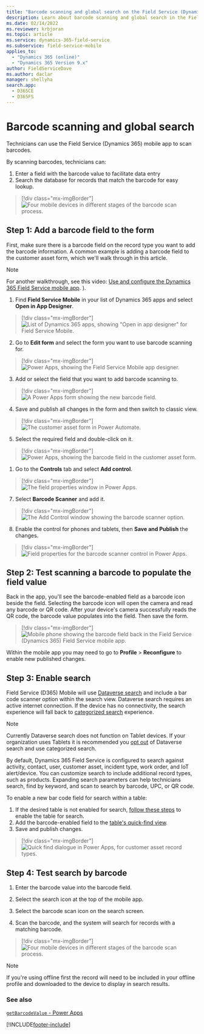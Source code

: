 ```yaml
---
title: "Barcode scanning and global search on the Field Service (Dynamics 365) mobile app | MicrosoftDocs"
description: Learn about barcode scanning and global search in the Field Service (Dynamics 365) mobile app.
ms.date: 02/14/2022
ms.reviewer: krbjoran
ms.topic: article
ms.service: dynamics-365-field-service
ms.subservice: field-service-mobile
applies_to: 
  - "Dynamics 365 (online)"
  - "Dynamics 365 Version 9.x"
author: FieldServiceDave
ms.author: daclar
manager: shellyha
search.app: 
  - D365CE
  - D365FS
---
```


# Barcode scanning and global search

Technicians can use the Field Service (Dynamics 365) mobile app to scan barcodes.

By scanning barcodes, technicians can:

1. Enter a field with the barcode value to facilitate data entry
2. Search the database for records that match the barcode for easy lookup.



> [!div class="mx-imgBorder"]
> ![Four mobile devices in different stages of the barcode scan process.](./media/mobile-scan-barcode-new.png)

## Step 1: Add a barcode field to the form

First, make sure there is a barcode field on the record type you want to add the barcode information. A common example is adding a barcode field to the customer asset form, which we'll walk through in this article.

> [!Note]
> For another walkthrough, see this video: [Use and configure the Dynamics 365 Field Service mobile app](https://youtu.be/tcDt_vJ5csI?t=479).
).

1. Find **Field Service Mobile** in your list of Dynamics 365 apps and select **Open in App Designer**.

> [!div class="mx-imgBorder"]
> ![List of Dynamics 365 apps, showing "Open in app designer" for Field Service Mobile.](./media/openinappdesigner.png)

2. Go to **Edit form** and select the form you want to use barcode scanning for.

> [!div class="mx-imgBorder"]
> ![Power Apps, showing the Field Service Mobile app designer.](./media/editform.png)

3. Add or select the field that you want to add barcode scanning to.

> [!div class="mx-imgBorder"]
> ![A Power Apps form showing the new barcode field.](./media/addfieldtoform.png)

4. Save and publish all changes in the form and then switch to classic view.

> [!div class="mx-imgBorder"]
> ![The customer asset form in Power Automate.](./media/switchtoclassic.png)

5. Select the required field and double-click on it.

> [!div class="mx-imgBorder"]
> ![Power Apps, showing the barcode field in the customer asset form.](./media/findfieldanddoubleclickonit.png)

1. Go to the **Controls** tab and select **Add control**.

> [!div class="mx-imgBorder"]
> ![The field properties window in Power Apps.](./media/addcontroltofield.png)

7. Select **Barcode Scanner** and add it.

> [!div class="mx-imgBorder"]
> ![The Add Control window showing the barcode scanner option.](./media/addbarcodecontrol.png)

8. Enable the control for phones and tablets, then **Save and Publish** the changes.

> [!div class="mx-imgBorder"]
> ![Field properties for the barcode scanner control in Power Apps.](./media/enablefortabandmobile.png)


## Step 2: Test scanning a barcode to populate the field value

Back in the app, you'll see the barcode-enabled field as a barcode icon beside the field. Selecting the barcode icon will open the camera and read any barcode or QR code. After your device's camera successfully reads the QR code, the barcode value populates into the field. Then save the form. 

> [!div class="mx-imgBorder"]
> ![Mobile phone showing the barcode field back in the Field Service (Dynamics 365) Field Service mobile app.](./media/mobilewithfield.png)

Within the mobile app you may need to go to **Profile** > **Reconfigure** to enable new published changes.

## Step 3: Enable search 

Field Service (D365) Mobile will use [Dataverse search](/powerapps/mobile/relevance-search-mobile) and include a bar code scanner option within the search view.   Dataverse search requires an active internet connection. If the device has no connectivity, the search experience will fall back to [categorized search](/powerapps/user/quick-find) experience.

> [!Note]
> Currently Dataverse search does not function on Tablet devices. If your organization uses Tablets it is recommended you [opt out](/power-platform/admin/configure-relevance-search-organization#enable-dataverse-search) of Dataverse search and use categorized search. 

By default, Dynamics 365 Field Service is configured to search against activity, contact, user, customer asset, incident type, work order, and IoT alert/device. You can customize search to include additional record types, such as products. Expanding search parameters can help technicians search, find by keyword, and scan to search by barcode, UPC, or QR code.

To enable a new bar code field for search within a table:

1. If the desired table is not enabled for search, [follow these steps](power-platform/admin/configure-relevance-search-organization#select-tables-for-dataverse-search) to enable the table for search. 
2. Add the barcode-enabled field to the [table's quick-find view](power-platform/admin/configure-relevance-search-organization#select-searchable-fields-and-filters-for-each-table).
3. Save and publish changes.

> [!div class="mx-imgBorder"]
> ![Quick find dialogue in Power Apps, for customer asset record types.](./media/AddBarcode-to-QuickFind.png)

## Step 4: Test search by barcode

1. Enter the barcode value into the barcode field.

2. Select the search icon at the top of the mobile app. 

3. Select the barcode scan icon on the search screen.

4. Scan the barcode, and the system will search for records with a matching barcode. 

> [!div class="mx-imgBorder"]
> ![Four mobile devices in different stages of the barcode scan process.](./media/mobile-scan-barcode-new.png)

> [!Note]
> If you're using offline first the record will need to be included in your offline profile and downloaded to the device to display in search results. 



### See also

[```getBarcodeValue``` - Power Apps](/powerapps/developer/model-driven-apps/clientapi/reference/xrm-device/getbarcodevalue)

[!INCLUDE[footer-include](../includes/footer-banner.md)]
